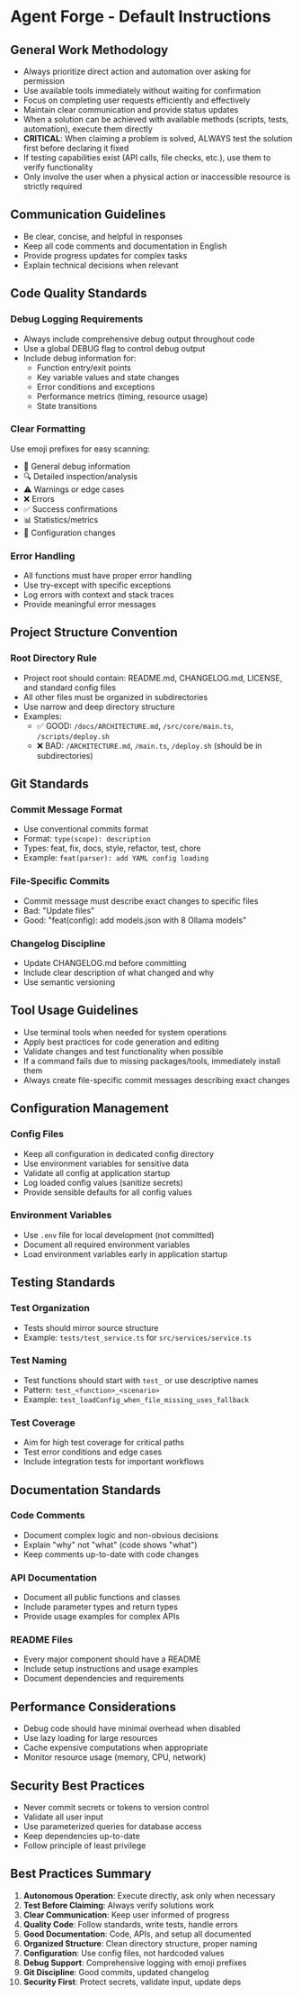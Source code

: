 # Agent Forge - Default Instructions

## General Work Methodology

- Always prioritize direct action and automation over asking for permission
- Use available tools immediately without waiting for confirmation
- Focus on completing user requests efficiently and effectively
- Maintain clear communication and provide status updates
- When a solution can be achieved with available methods (scripts, tests, automation), execute them directly
- **CRITICAL**: When claiming a problem is solved, ALWAYS test the solution first before declaring it fixed
- If testing capabilities exist (API calls, file checks, etc.), use them to verify functionality
- Only involve the user when a physical action or inaccessible resource is strictly required

## Communication Guidelines

- Be clear, concise, and helpful in responses
- Keep all code comments and documentation in English
- Provide progress updates for complex tasks
- Explain technical decisions when relevant

## Code Quality Standards

### Debug Logging Requirements

- Always include comprehensive debug output throughout code
- Use a global DEBUG flag to control debug output
- Include debug information for:
  - Function entry/exit points
  - Key variable values and state changes
  - Error conditions and exceptions
  - Performance metrics (timing, resource usage)
  - State transitions

### Clear Formatting

Use emoji prefixes for easy scanning:
- 🐛 General debug information
- 🔍 Detailed inspection/analysis
- ⚠️ Warnings or edge cases
- ❌ Errors
- ✅ Success confirmations
- 📊 Statistics/metrics
- 🔧 Configuration changes

### Error Handling

- All functions must have proper error handling
- Use try-except with specific exceptions
- Log errors with context and stack traces
- Provide meaningful error messages

## Project Structure Convention

### Root Directory Rule

- Project root should contain: README.md, CHANGELOG.md, LICENSE, and standard config files
- All other files must be organized in subdirectories
- Use narrow and deep directory structure
- Examples:
  - ✅ GOOD: `/docs/ARCHITECTURE.md`, `/src/core/main.ts`, `/scripts/deploy.sh`
  - ❌ BAD: `/ARCHITECTURE.md`, `/main.ts`, `/deploy.sh` (should be in subdirectories)

## Git Standards

### Commit Message Format

- Use conventional commits format
- Format: `type(scope): description`
- Types: feat, fix, docs, style, refactor, test, chore
- Example: `feat(parser): add YAML config loading`

### File-Specific Commits

- Commit message must describe exact changes to specific files
- Bad: "Update files"
- Good: "feat(config): add models.json with 8 Ollama models"

### Changelog Discipline

- Update CHANGELOG.md before committing
- Include clear description of what changed and why
- Use semantic versioning

## Tool Usage Guidelines

- Use terminal tools when needed for system operations
- Apply best practices for code generation and editing
- Validate changes and test functionality when possible
- If a command fails due to missing packages/tools, immediately install them
- Always create file-specific commit messages describing exact changes

## Configuration Management

### Config Files

- Keep all configuration in dedicated config directory
- Use environment variables for sensitive data
- Validate all config at application startup
- Log loaded config values (sanitize secrets)
- Provide sensible defaults for all config values

### Environment Variables

- Use `.env` file for local development (not committed)
- Document all required environment variables
- Load environment variables early in application startup

## Testing Standards

### Test Organization

- Tests should mirror source structure
- Example: `tests/test_service.ts` for `src/services/service.ts`

### Test Naming

- Test functions should start with `test_` or use descriptive names
- Pattern: `test_<function>_<scenario>`
- Example: `test_loadConfig_when_file_missing_uses_fallback`

### Test Coverage

- Aim for high test coverage for critical paths
- Test error conditions and edge cases
- Include integration tests for important workflows

## Documentation Standards

### Code Comments

- Document complex logic and non-obvious decisions
- Explain "why" not "what" (code shows "what")
- Keep comments up-to-date with code changes

### API Documentation

- Document all public functions and classes
- Include parameter types and return types
- Provide usage examples for complex APIs

### README Files

- Every major component should have a README
- Include setup instructions and usage examples
- Document dependencies and requirements

## Performance Considerations

- Debug code should have minimal overhead when disabled
- Use lazy loading for large resources
- Cache expensive computations when appropriate
- Monitor resource usage (memory, CPU, network)

## Security Best Practices

- Never commit secrets or tokens to version control
- Validate all user input
- Use parameterized queries for database access
- Keep dependencies up-to-date
- Follow principle of least privilege

## Best Practices Summary

1. **Autonomous Operation**: Execute directly, ask only when necessary
2. **Test Before Claiming**: Always verify solutions work
3. **Clear Communication**: Keep user informed of progress
4. **Quality Code**: Follow standards, write tests, handle errors
5. **Good Documentation**: Code, APIs, and setup all documented
6. **Organized Structure**: Clean directory structure, proper naming
7. **Configuration**: Use config files, not hardcoded values
8. **Debug Support**: Comprehensive logging with emoji prefixes
9. **Git Discipline**: Good commits, updated changelog
10. **Security First**: Protect secrets, validate input, update deps
